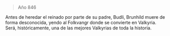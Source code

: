 > Año 846

 Antes de heredar el reinado por parte de su padre, Budli, Brunhild muere de forma desconocida, yendo al Folkvangr donde se convierte en Valkyria. Será, históricamente, una de las mejores Valkyrias de toda la historia.